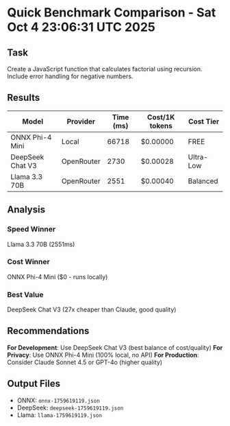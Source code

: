 # Quick Benchmark Comparison - Sat Oct  4 23:06:31 UTC 2025

## Task
Create a JavaScript function that calculates factorial using recursion. Include error handling for negative numbers.

## Results

| Model | Provider | Time (ms) | Cost/1K tokens | Cost Tier |
|-------|----------|-----------|----------------|-----------|
| ONNX Phi-4 Mini | Local | 66718 | $0.00000 | FREE |
| DeepSeek Chat V3 | OpenRouter | 2730 | $0.00028 | Ultra-Low |
| Llama 3.3 70B | OpenRouter | 2551 | $0.00040 | Balanced |

## Analysis

### Speed Winner
Llama 3.3 70B (2551ms)

### Cost Winner
ONNX Phi-4 Mini ($0 - runs locally)

### Best Value
DeepSeek Chat V3 (27x cheaper than Claude, good quality)

## Recommendations

**For Development**: Use DeepSeek Chat V3 (best balance of cost/quality)
**For Privacy**: Use ONNX Phi-4 Mini (100% local, no API)
**For Production**: Consider Claude Sonnet 4.5 or GPT-4o (higher quality)

## Output Files
- ONNX: `onnx-1759619119.json`
- DeepSeek: `deepseek-1759619119.json`
- Llama: `llama-1759619119.json`
